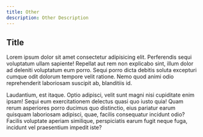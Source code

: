 ```yaml
---
title: Other
description: Other Description
---
```


## Title

Lorem ipsum dolor sit amet consectetur adipisicing elit. Perferendis sequi voluptatum ullam sapiente! Repellat aut rem non explicabo sint, illum dolor ad deleniti voluptatum eum porro. Sequi porro dicta debitis soluta excepturi cumque odit dolorum tempore velit ratione. Nemo quod animi odio reprehenderit laboriosam suscipit ab, blanditiis id.

Laudantium, est itaque. Optio adipisci, velit sunt magni nisi cupiditate enim ipsam! Sequi eum exercitationem delectus quasi quo iusto quia! Quam rerum asperiores porro ducimus quo distinctio, eius pariatur earum quisquam laboriosam adipisci, quae, facilis consequatur incidunt odio? Facilis voluptate aperiam similique, perspiciatis earum fugit neque fuga, incidunt vel praesentium impedit iste?
